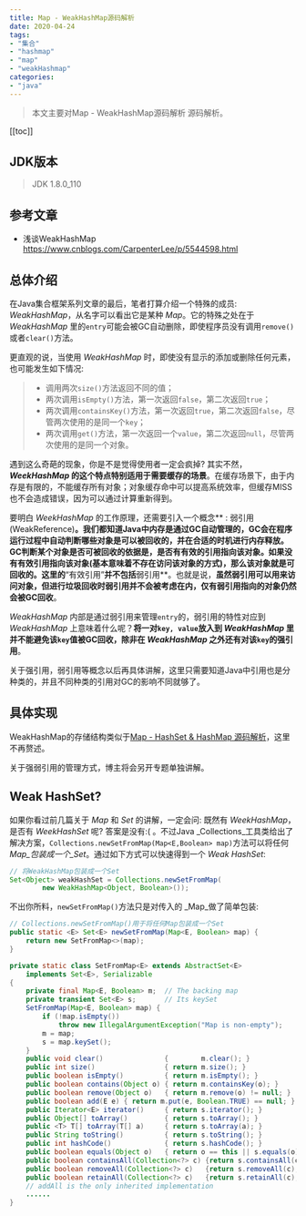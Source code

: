 ```yaml
---
title: Map - WeakHashMap源码解析
date: 2020-04-24
tags:
- "集合"
- "hashmap"
- "map"
- "weakHashmap"
categories:
- "java"
---
```


<Boxx/>

> 本文主要对Map - WeakHashMap源码解析 源码解析。

[[toc]]

JDK版本
-----------------

> JDK 1.8.0_110

参考文章
---------------

*   浅谈WeakHashMap https://www.cnblogs.com/CarpenterLee/p/5544598.html

总体介绍
---------------

在Java集合框架系列文章的最后，笔者打算介绍一个特殊的成员: _WeakHashMap_，从名字可以看出它是某种 _Map_。它的特殊之处在于 _WeakHashMap_ 里的`entry`可能会被GC自动删除，即使程序员没有调用`remove()`或者`clear()`方法。

更直观的说，当使用 _WeakHashMap_ 时，即使没有显示的添加或删除任何元素，也可能发生如下情况:

> *   调用两次`size()`方法返回不同的值；
> *   两次调用`isEmpty()`方法，第一次返回`false`，第二次返回`true`；
> *   两次调用`containsKey()`方法，第一次返回`true`，第二次返回`false`，尽管两次使用的是同一个`key`；
> *   两次调用`get()`方法，第一次返回一个`value`，第二次返回`null`，尽管两次使用的是同一个对象。

遇到这么奇葩的现象，你是不是觉得使用者一定会疯掉? 其实不然，**_WeekHashMap_ 的这个特点特别适用于需要缓存的场景**。在缓存场景下，由于内存是有限的，不能缓存所有对象；对象缓存命中可以提高系统效率，但缓存MISS也不会造成错误，因为可以通过计算重新得到。

要明白 _WeekHashMap_ 的工作原理，还需要引入一个概念\*\* : 弱引用(WeakReference)**。我们都知道Java中内存是通过GC自动管理的，GC会在程序运行过程中自动判断哪些对象是可以被回收的，并在合适的时机进行内存释放。GC判断某个对象是否可被回收的依据是，**是否有有效的引用指向该对象**。如果没有有效引用指向该对象(基本意味着不存在访问该对象的方式)，那么该对象就是可回收的。这里的**“有效引用”**并不包括**弱引用**。也就是说，**虽然弱引用可以用来访问对象，但进行垃圾回收时弱引用并不会被考虑在内，仅有弱引用指向的对象仍然会被GC回收**。

_WeakHashMap_ 内部是通过弱引用来管理`entry`的，弱引用的特性对应到 _WeakHashMap_ 上意味着什么呢？**将一对`key, value`放入到 _WeakHashMap_ 里并不能避免该`key`值被GC回收，除非在 _WeakHashMap_ 之外还有对该`key`的强引用**。

关于强引用，弱引用等概念以后再具体讲解，这里只需要知道Java中引用也是分种类的，并且不同种类的引用对GC的影响不同就够了。

具体实现
---------------

WeakHashMap的存储结构类似于[Map - HashSet & HashMap 源码解析](/md/java/collection/java-map-HashMap&HashSet.html)，这里不再赘述。

关于强弱引用的管理方式，博主将会另开专题单独讲解。

Weak HashSet?
--------------------------------

如果你看过前几篇关于 _Map_ 和 _Set_ 的讲解，一定会问: 既然有 _WeekHashMap_，是否有 _WeekHashSet_ 呢? 答案是没有:( 。不过Java _Collections_工具类给出了解决方案，`Collections.newSetFromMap(Map<E,Boolean> map)`方法可以将任何 _Map_包装成一个_Set_。通过如下方式可以快速得到一个 _Weak HashSet_:

```java
// 将WeakHashMap包装成一个Set
Set<Object> weakHashSet = Collections.newSetFromMap(
        new WeakHashMap<Object, Boolean>());
```

不出你所料，`newSetFromMap()`方法只是对传入的 _Map_做了简单包装:

```java
// Collections.newSetFromMap()用于将任何Map包装成一个Set
public static <E> Set<E> newSetFromMap(Map<E, Boolean> map) {
    return new SetFromMap<>(map);
}

private static class SetFromMap<E> extends AbstractSet<E>
    implements Set<E>, Serializable
{
    private final Map<E, Boolean> m;  // The backing map
    private transient Set<E> s;       // Its keySet
    SetFromMap(Map<E, Boolean> map) {
        if (!map.isEmpty())
            throw new IllegalArgumentException("Map is non-empty");
        m = map;
        s = map.keySet();
    }
    public void clear()               {        m.clear(); }
    public int size()                 { return m.size(); }
    public boolean isEmpty()          { return m.isEmpty(); }
    public boolean contains(Object o) { return m.containsKey(o); }
    public boolean remove(Object o)   { return m.remove(o) != null; }
    public boolean add(E e) { return m.put(e, Boolean.TRUE) == null; }
    public Iterator<E> iterator()     { return s.iterator(); }
    public Object[] toArray()         { return s.toArray(); }
    public <T> T[] toArray(T[] a)     { return s.toArray(a); }
    public String toString()          { return s.toString(); }
    public int hashCode()             { return s.hashCode(); }
    public boolean equals(Object o)   { return o == this || s.equals(o); }
    public boolean containsAll(Collection<?> c) {return s.containsAll(c);}
    public boolean removeAll(Collection<?> c)   {return s.removeAll(c);}
    public boolean retainAll(Collection<?> c)   {return s.retainAll(c);}
    // addAll is the only inherited implementation
    ......
}
```
